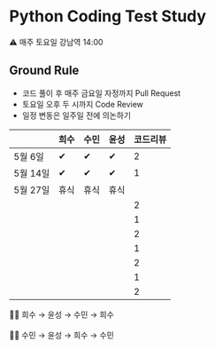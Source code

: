 # Python Coding Test Study

<aside>
⚠️ 매주 토요일 강남역 14:00

</aside>

## Ground Rule

- 코드 풀이 후 매주 금요일 자정까지 Pull Request
- 토요일 오후 두 시까지 Code Review
- 일정 변동은 일주일 전에 의논하기

|  | 희수 | 수민 | 윤성 | 코드리뷰 |
| --- | --- | --- | -- | --- |
| 5월 6일 | ✔ | ✔ | ✔ | 2 |
| 5월 14일 | ✔ | ✔ | ✔| 1 |
| 5월 27일 | 휴식 | 휴식 | 휴식 |  |
|  |  |  | | 2 |
|  |  |  | | 1 |
|  |  |  | | 2 |
|  |  |  | | 1 |
|  |  |  | | 2 |
|  |  |  | | 1 |
|  |  |  | | 2 |

<aside>
☝🏻 희수 → 윤성 → 수민 → 희수

</aside>
<br>
<aside>
🤞🏻 수민 → 윤성 → 희수 → 수민

</aside>

